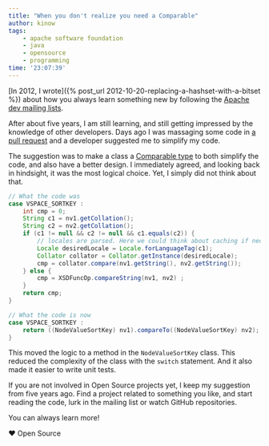 ```yaml
---
title: "When you don't realize you need a Comparable"
author: kinow
tags: 
    - apache software foundation
    - java
    - opensource
    - programming
time: '23:07:39'
---
```


[In 2012, I wrote]({% post_url 2012-10-20-replacing-a-hashset-with-a-bitset %}) about how you always learn something
new by following the [Apache dev mailing lists](http://www.apache.org/foundation/mailinglists.html).

After about five years, I am still learning, and still getting impressed by the knowledge of other
developers. Days ago I was massaging some code in [a pull request](https://github.com/apache/jena/pull/237)
and a developer suggested me to simplify my code.

<!--more-->

The suggestion was to make a class a [Comparable type](https://docs.oracle.com/javase/7/docs/api/java/lang/Comparable.html)
to both simplify the code, and also have a better design. I immediately agreed, and looking back in hindsight,
it was the most logical choice. Yet, I simply did not think about that.

```java
// What the code was
case VSPACE_SORTKEY :
    int cmp = 0;
    String c1 = nv1.getCollation();
    String c2 = nv2.getCollation();
    if (c1 != null && c2 != null && c1.equals(c2)) {
        // locales are parsed. Here we could think about caching if necessary
        Locale desiredLocale = Locale.forLanguageTag(c1);
        Collator collator = Collator.getInstance(desiredLocale);
        cmp = collator.compare(nv1.getString(), nv2.getString());
    } else {
        cmp = XSDFuncOp.compareString(nv1, nv2) ;
    }
    return cmp;
}
```

```java
// What the code is now
case VSPACE_SORTKEY :
    return ((NodeValueSortKey) nv1).compareTo((NodeValueSortKey) nv2);
}
```

This moved the logic to a method in the `NodeValueSortKey` class. This reduced the complexity
of the class with the `switch` statement. And it also made it easier to write unit tests.

If you are not involved in Open Source projects yet, I keep my suggestion from five years ago.
Find a project related to something you like, and start reading the code, lurk in the
mailing list or watch GitHub repositories.

You can always learn more!

&hearts; Open Source
